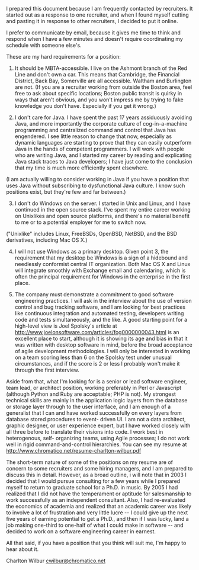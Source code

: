 I prepared this document because I am frequently contacted by
recruiters. It started out as a response to one recruiter, and
when I found myself cutting and pasting it in response to other
recruiters, I decided to put it online.

I prefer to communicate by email, because it gives me time to
think and respond when I have a few minutes and doesn't require
coordinating my schedule with someone else's.

These are my hard requirements for a position:

1.  It should be MBTA-accessible.  I live on the Ashmont branch
of the Red Line and don't own a car.  This means that Cambridge,
the Financial District, Back Bay, Somerville are all accessible. 
Waltham and Burlington are not.  (If you are a recruiter working
from outside the Boston area, feel free to ask about specific
locations; Boston public transit is quirky in ways that aren't
obvious, and you won't impress me by trying to fake knowledge you
don't have.  Especially if you get it wrong.)

2.  I don't care for Java.  I have spent the past 17 years
assiduously avoiding Java, and more importantly the corporate
culture of cog-in-a-machine programming and centralized command
and control that Java has engendered.  I see little reason to
change that now, especially as dynamic languages are starting to
prove that they can easily outperform Java in the hands of
competent programmers.  I will work with people who are writing
Java, and I started my career by reading and explicating Java
stack traces to Java developers; I have just come to the
conclusion that my time is much more efficiently spent elsewhere.

(I am actually willing to consider working in Java if you have a
position that uses Java without subscribing to dysfunctional Java
culture.  I know such positions exist, but they're few and far
between.)

3.  I don't do Windows on the server.  I started in Unix and
Linux, and I have continued in the open source stack.  I've spent
my entire career working on Unixlikes and open source platforms,
and there's no material benefit to me or to a potential employer
for me to switch now.

("Unixlike" includes Linux, FreeBSDs, OpenBSD, NetBSD, and the BSD derivatives,
including Mac OS X.)

4.  I will not use Windows as a primary desktop.  Given point 3,
the requirement that my desktop be Windows is a sign of a
hidebound and needlessly conformist central IT organization. 
Both Mac OS X and Linux will integrate smoothly with Exchange
email and calendaring, which is often the principal requirement
for Windows in the enterprise in the first place.

5.  The company must demonstrate a commitment to good software
engineering practices.  I will ask in the interview about the use
of version control and bug tracking software, and I am looking
for best practices like continuous integration and automated
testing, developers writing code and tests simultaneously, and
the like.  A good starting point for a high-level view is Joel
Spolsky's article at
http://www.joelonsoftware.com/articles/fog0000000043.html is an
excellent place to start, although it is showing its age and bias
in that it was written with desktop software in mind, before the
broad acceptance of agile development methodologies.  I will only
be interested in working on a team scoring less than 6 on the
Spolsky test under unusual circumstances, and if the score is 2
or less I probably won't make it through the first interview.

Aside from that, what I'm looking for is a senior or lead software
engineer, team lead, or architect position, working preferably in Perl
or Javascript (although Python and Ruby are acceptable; PHP is not).
My strongest technical skills are mainly in the application logic
layers from the database or storage layer through to the user
interface, and I am enough of a generalist that I can and have worked
successfully on every layers from database stored procedures to event-
driven UI.  I am not a data architect, graphic designer, or user
experience expert, but I have worked closely with all three before to
translate their visions into code.  I work best in heterogenous, self-
organizing teams, using Agile processes; I do not work well in rigid
command-and-control hierarchies. You can see my resume at
http://www.chromatico.net/resume-charlton-wilbur.pdf

The short-term nature of some of the positions on my resume are
of concern to some recruiters and some hiring managers, and I am
prepared to discuss this in detail.  However, as a broad outline,
i will note that in 2003 I decided that I would pursue consulting
for a few years while I prepared myself to return to graduate
school for a Ph.D. in music.  By 2005 I had realized that I did
not have the temperament or aptitude for salesmanship to work
successfully as an independent consultant.  Also, I had
re-evaluated the economics of academia and realized that an
academic career was likely to involve a lot of frustration and
very little lucre -- I could give up the next five years of
earning potential to get a Ph.D., and then if I was lucky, land a
job making one-third to one-half of what I could make in software
-- and decided to work on a software engineering career in
earnest.

All that said, if you have a position that you think will suit
me, I'm happy to hear about it.

Charlton Wilbur 
cwilbur@chromatico.net